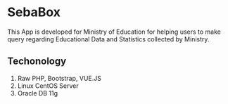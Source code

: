 # SebaBox

This App is developed for Ministry of Education for helping users to make query regarding Educational Data and Statistics collected by Ministry. 

## Techonology
1. Raw PHP, Bootstrap, VUE.JS
2. Linux CentOS Server
3. Oracle DB 11g

